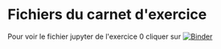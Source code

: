 # Fichiers du carnet d'exercice

Pour voir le fichier jupyter de l'exercice 0 cliquer sur [![Binder](https://mybinder.org/badge.svg)](https://mybinder.org/v2/gh/davidmeunier/chaine-de-caractere/master?filepath=Exercice0b.ipynb)

